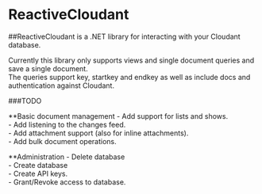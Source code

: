 # ReactiveCloudant  
##ReactiveCloudant is a .NET library for interacting with your Cloudant database.  
  
Currently this library only supports views and single document queries and save a single document.  
The queries support key, startkey and endkey as well as include docs and authentication against Cloudant.  
  
###TODO  
  
**Basic document management
	- Add support for lists and shows.  
	- Add listening to the changes feed.  
	- Add attachment support (also for inline attachments).  
	- Add bulk document operations.  
	
**Administration
	- Delete database  
	- Create database  
	- Create API keys.  
	- Grant/Revoke access to database.  

